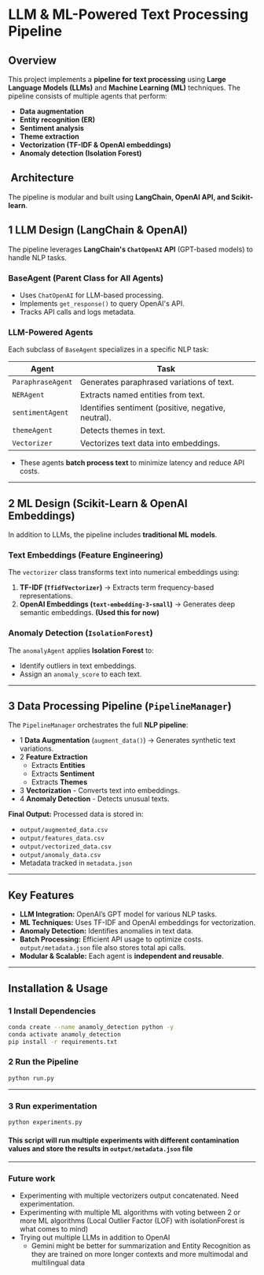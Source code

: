 #  LLM & ML-Powered Text Processing Pipeline

##  Overview
This project implements a **pipeline for text processing** using **Large Language Models (LLMs)** and **Machine Learning (ML)** techniques. The pipeline consists of multiple agents that perform:
- **Data augmentation**
- **Entity recognition (ER)**
- **Sentiment analysis**
- **Theme extraction**
- **Vectorization (TF-IDF & OpenAI embeddings)**
- **Anomaly detection (Isolation Forest)**

## ️ Architecture
The pipeline is modular and built using **LangChain, OpenAI API, and Scikit-learn**.

## **1 LLM Design (LangChain & OpenAI)**
The pipeline leverages **LangChain's `ChatOpenAI` API** (GPT-based models) to handle NLP tasks.

### **BaseAgent (Parent Class for All Agents)**
- Uses `ChatOpenAI` for LLM-based processing.
- Implements `get_response()` to query OpenAI's API.
- Tracks API calls and logs metadata.

### **LLM-Powered Agents**
Each subclass of `BaseAgent` specializes in a specific NLP task:

| **Agent**         | **Task** |
|------------------|----------|
| `ParaphraseAgent` | Generates paraphrased variations of text. |
| `NERAgent`       | Extracts named entities from text. |
| `sentimentAgent` | Identifies sentiment (positive, negative, neutral). |
| `themeAgent`     | Detects themes in text. |
| `Vectorizer`      | Vectorizes text data into embeddings.|

- These agents **batch process text** to minimize latency and reduce API costs.

---
## **2 ML Design (Scikit-Learn & OpenAI Embeddings)**
In addition to LLMs, the pipeline includes **traditional ML models**.

### **Text Embeddings (Feature Engineering)**
The `vectorizer` class transforms text into numerical embeddings using:
1. **TF-IDF (`TfidfVectorizer`)** → Extracts term frequency-based representations.
2. **OpenAI Embeddings (`text-embedding-3-small`)** → Generates deep semantic embeddings. **(Used this for now)**

### **Anomaly Detection (`IsolationForest`)**
The `anomalyAgent` applies **Isolation Forest** to:
- Identify outliers in text embeddings.
- Assign an `anomaly_score` to each text.

---

## **3 Data Processing Pipeline (`PipelineManager`)**
The `PipelineManager` orchestrates the full **NLP pipeline**:

- 1 **Data Augmentation** (`augment_data()`) → Generates synthetic text variations.
- 2 **Feature Extraction**
    - Extracts **Entities**
    - Extracts **Sentiment**
    - Extracts **Themes**
- 3 **Vectorization** - Converts text into embeddings.
- 4 **Anomaly Detection** - Detects unusual texts.

 **Final Output:** Processed data is stored in:
- `output/augmented_data.csv`
- `output/features_data.csv`
- `output/vectorized_data.csv`
- `output/anomaly_data.csv`
- Metadata tracked in `metadata.json`

---

##  Key Features
- **LLM Integration:** OpenAI’s GPT model for various NLP tasks.
- **ML Techniques:** Uses TF-IDF and OpenAI embeddings for vectorization.
- **Anomaly Detection:** Identifies anomalies in text data.
- **Batch Processing:** Efficient API usage to optimize costs. `output/metadata.json` file also stores total api calls.
- **Modular & Scalable:** Each agent is **independent and reusable**.

---

##  Installation & Usage
### **1 Install Dependencies**
```bash
conda create --name anamoly_detection python -y
conda activate anamoly_detection
pip install -r requirements.txt
```

### **2 Run the Pipeline**
```bash
python run.py
```
---
### **3 Run experimentation**
```bash
python experiments.py
```
#### This script will run multiple experiments with different contamination values and store the results in `output/metadata.json` file
---

### Future work
- Experimenting with multiple vectorizers output concatenated. Need experimentation.
- Experimenting with multiple ML algorithms with voting between 2 or more ML algorithms (Local Outlier Factor (LOF) with isolationForest is what comes to mind)
- Trying out multiple LLMs in addition to OpenAI
    - Gemini might be better for summarization and Entity Recognition as they are trained on more longer contexts and more multimodal and multilingual data